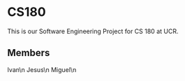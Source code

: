 # CS180

This is our Software Engineering Project for CS 180 at UCR.

## Members

Ivan\n
Jesus\n
Miguel\n

